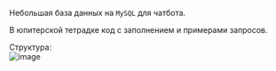 Небольшая база данных на `MySQL` для чатбота.<p>
В юпитерской тетрадке код с заполнением и примерами запросов.<p>
Структура:<br>
![image](https://user-images.githubusercontent.com/42929213/149374934-a8cf527d-d62c-45d4-9bb3-f2ce6d660d39.png)
